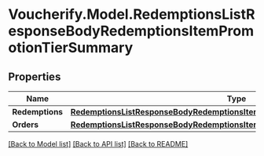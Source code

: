 # Voucherify.Model.RedemptionsListResponseBodyRedemptionsItemPromotionTierSummary

## Properties

Name | Type | Description | Notes
------------ | ------------- | ------------- | -------------
**Redemptions** | [**RedemptionsListResponseBodyRedemptionsItemPromotionTierSummaryRedemptions**](RedemptionsListResponseBodyRedemptionsItemPromotionTierSummaryRedemptions.md) |  | [optional] 
**Orders** | [**RedemptionsListResponseBodyRedemptionsItemPromotionTierSummaryOrders**](RedemptionsListResponseBodyRedemptionsItemPromotionTierSummaryOrders.md) |  | [optional] 

[[Back to Model list]](../README.md#documentation-for-models) [[Back to API list]](../README.md#documentation-for-api-endpoints) [[Back to README]](../README.md)

